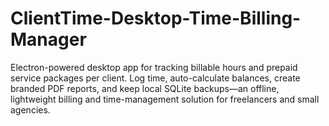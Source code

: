 # ClientTime-Desktop-Time-Billing-Manager
Electron-powered desktop app for tracking billable hours and prepaid service packages per client. Log time, auto-calculate balances, create branded PDF reports, and keep local SQLite backups—an offline, lightweight billing and time-management solution for freelancers and small agencies.
